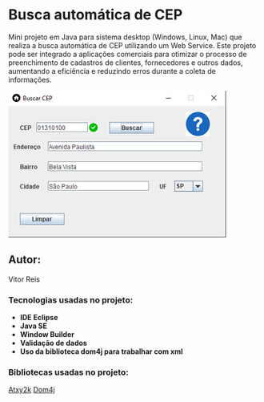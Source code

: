 # Busca automática de CEP

Mini projeto em Java para sistema desktop (Windows, Linux, Mac) que realiza a busca automática de CEP utilizando um Web Service. Este projeto pode ser integrado a aplicações comerciais para otimizar o processo de preenchimento de cadastros de clientes, fornecedores e outros dados, aumentando a eficiência e reduzindo erros durante a coleta de informações.

![Imagem buscaCEP](src/img/busca_cep.png)

## Autor:
Vitor Reis

### Tecnologias usadas no projeto:
- **IDE Eclipse**
- **Java SE**
- **Window Builder**
- **Validação de dados**
- **Uso da biblioteca dom4j para trabalhar com xml**

### Bibliotecas usadas no projeto:
[Atxy2k](https://atxy2k.github.io/RestrictedTextField/)
[Dom4j](https://dom4j.github.io/)
